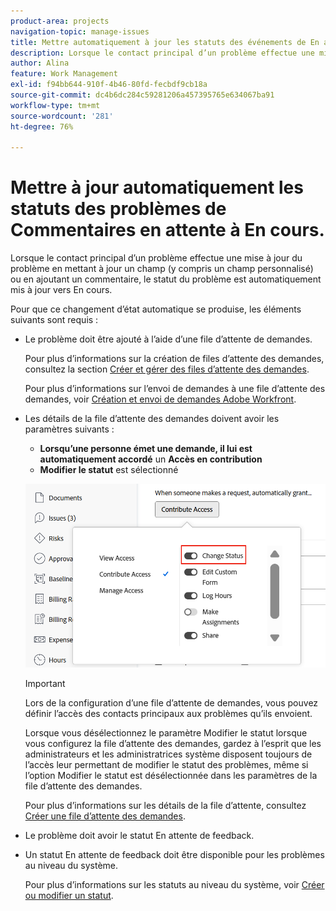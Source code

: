 ```yaml
---
product-area: projects
navigation-topic: manage-issues
title: Mettre automatiquement à jour les statuts des événements de En attente de commentaires à En cours
description: Lorsque le contact principal d’un problème effectue une mise à jour du problème en mettant à jour un champ (y compris un champ personnalisé) ou en ajoutant un commentaire, le statut du problème est automatiquement mis à jour vers En cours.
author: Alina
feature: Work Management
exl-id: f94bb644-910f-4b46-80fd-fecbdf9cb18a
source-git-commit: dc4b6dc284c59281206a457395765e634067ba91
workflow-type: tm+mt
source-wordcount: '281'
ht-degree: 76%

---
```


# Mettre à jour automatiquement les statuts des problèmes de Commentaires en attente à En cours.

<!--Audited: 109/2025-->

Lorsque le contact principal d’un problème effectue une mise à jour du problème en mettant à jour un champ (y compris un champ personnalisé) ou en ajoutant un commentaire, le statut du problème est automatiquement mis à jour vers En cours.

Pour que ce changement d’état automatique se produise, les éléments suivants sont requis :

* Le problème doit être ajouté à l’aide d’une file d’attente de demandes.

  Pour plus d’informations sur la création de files d’attente des demandes, consultez la section [Créer et gérer des files d’attente des demandes](../../../manage-work/requests/create-and-manage-request-queues/create-manage-request-queues.md).

  Pour plus d’informations sur l’envoi de demandes à une file d’attente des demandes, voir [Création et envoi de demandes Adobe Workfront](../../../manage-work/requests/create-requests/create-submit-requests.md).

* Les détails de la file d’attente des demandes doivent avoir les paramètres suivants :
   * **Lorsqu’une personne émet une demande, il lui est automatiquement accordé** un **Accès en contribution**
   * **Modifier le statut** est sélectionné

  ![Les détails de la file d’attente accordent un accès en contribution et Modifier le statut est sélectionné.](assets/queuedetails-contributeaccess-changestatus.png)

  >[!IMPORTANT]
  >
  >  Lors de la configuration d’une file d’attente de demandes, vous pouvez définir l’accès des contacts principaux aux problèmes qu’ils envoient.
  >
  >Lorsque vous désélectionnez le paramètre Modifier le statut lorsque vous configurez la file d’attente des demandes, gardez à l’esprit que les administrateurs et les administratrices système disposent toujours de l’accès leur permettant de modifier le statut des problèmes, même si l’option Modifier le statut est désélectionnée dans les paramètres de la file d’attente des demandes.

  Pour plus d’informations sur les détails de la file d’attente, consultez [Créer une file d’attente des demandes](../../../manage-work/requests/create-and-manage-request-queues/create-request-queue.md).

* Le problème doit avoir le statut En attente de feedback.
* Un statut En attente de feedback doit être disponible pour les problèmes au niveau du système.

  Pour plus d’informations sur les statuts au niveau du système, voir [Créer ou modifier un statut](../../../administration-and-setup/customize-workfront/creating-custom-status-and-priority-labels/create-or-edit-a-status.md).
